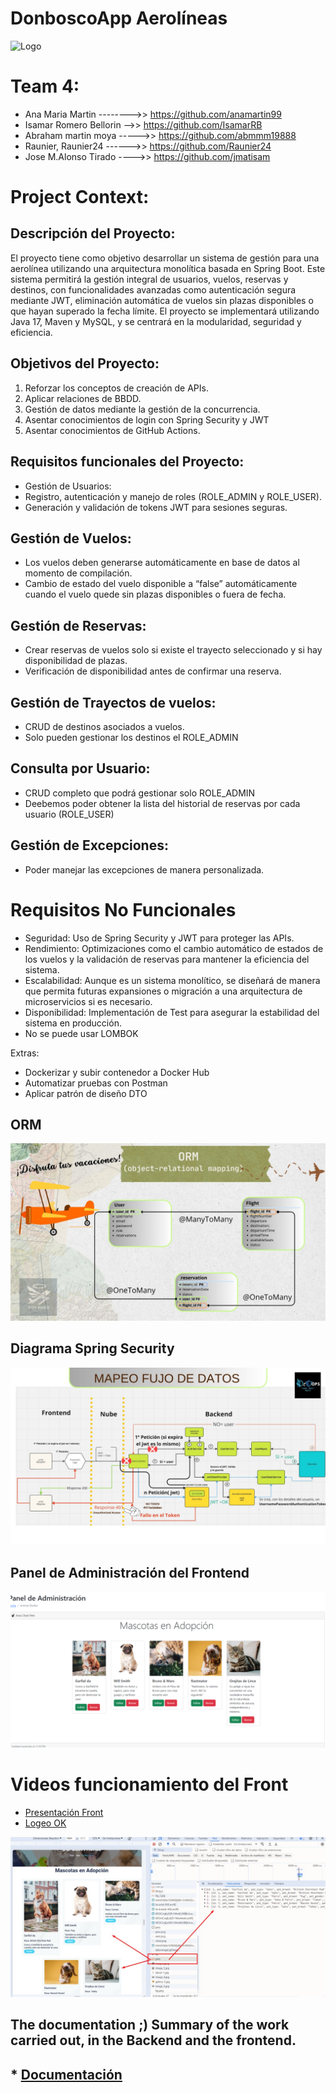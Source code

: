 # DonboscoApp Aerolíneas

![Logo](https://github.com/Raunier24/DonboscoApp/blob/feature/flight/src/main/resources/F5_d_bosco_airlines.jpg)
# Team 4:
* Ana Maria Martin -------->> https://github.com/anamartin99
* Isamar Romero Bellorin -->> https://github.com/IsamarRB
* Abraham martin moya ----->> https://github.com/abmmm19888
* Raunier, Raunier24 ------>> https://github.com/Raunier24
* Jose M.Alonso Tirado ---->> https://github.com/jmatisam

# Project Context: 

## Descripción del Proyecto:

El proyecto tiene como objetivo desarrollar un sistema de gestión para una aerolínea utilizando una arquitectura monolítica basada en Spring Boot. Este sistema permitirá la gestión integral de usuarios, vuelos, reservas y destinos, con funcionalidades avanzadas como autenticación segura mediante JWT, eliminación automática de vuelos sin plazas disponibles o que hayan superado la fecha límite. El proyecto se implementará utilizando Java 17, Maven y MySQL, y se centrará en la modularidad, seguridad y eficiencia.


##  Objetivos del Proyecto:
1. Reforzar los conceptos de creación de APIs.
2. Aplicar relaciones de BBDD.
3. Gestión de datos mediante la gestión de la concurrencia.
4. Asentar conocimientos de login con Spring Security y JWT
5. Asentar conocimientos de GitHub Actions.

##  Requisitos funcionales del Proyecto:
* Gestión de Usuarios:
* Registro, autenticación y manejo de roles (ROLE_ADMIN y ROLE_USER).
* Generación y validación de tokens JWT para sesiones seguras.

##  Gestión de Vuelos:
* Los vuelos deben generarse automáticamente en base de datos al momento de compilación.
* Cambio de estado del vuelo disponible a “false” automáticamente cuando el vuelo quede sin plazas disponibles o fuera de fecha.

##  Gestión de Reservas:
* Crear reservas de vuelos solo si existe el trayecto seleccionado y si hay disponibilidad de plazas.
* Verificación de disponibilidad antes de confirmar una reserva.

## Gestión de Trayectos de vuelos:
* CRUD de destinos asociados a vuelos.
* Solo pueden gestionar los destinos el ROLE_ADMIN

## Consulta por Usuario:

* CRUD completo que podrá gestionar solo ROLE_ADMIN
* Deebemos poder obtener la lista del historial de reservas por cada usuario (ROLE_USER)

## Gestión de Excepciones:
* Poder manejar las excepciones de manera personalizada.

#  Requisitos No Funcionales

* Seguridad: Uso de Spring Security y JWT para proteger las APIs.
* Rendimiento: Optimizaciones como el cambio automático de estados de los  vuelos y la validación de reservas para mantener la eficiencia del sistema.
* Escalabilidad: Aunque es un sistema monolítico, se diseñará de manera que permita futuras expansiones o migración a una arquitectura de microservicios si es necesario.
* Disponibilidad: Implementación de Test para asegurar la estabilidad del sistema en producción.
* No se puede usar LOMBOK

Extras:
* Dockerizar y subir contenedor a Docker Hub
* Automatizar pruebas con Postman
* Aplicar patrón de diseño DTO
 
## ORM
![ORM](src\main\resources\orm.jpg)
## Diagrama Spring Security
![KEY POINTS](src\main\resources\11.jpg)


## Panel de Administración del Frontend
![KEY POINTS](https://github.com/IsabelGV1985/AnimalShelter/blob/main/16.jpg)

# Videos funcionamiento del Front
* [Presentación Front](https://drive.google.com/file/d/1tfTs42YWwlz-9r_pDPaz-jXuEBpcH2Ap/view?usp=sharing)
* [Logeo OK](https://drive.google.com/file/d/1lekkTPAOttS1Imej3G-7dBhed-fs1O_O/view?usp=sharing)

![KEY POINTS](https://github.com/IsabelGV1985/AnimalShelter/blob/main/12.jpg)
## The documentation ;) Summary of the work carried out, in the Backend and the frontend.
## * [Documentación](https://www.canva.com/design/DAGRRwTYhYo/pbsLMFyFdP_47cmAtT1z3Q/view?utm_content=DAGRRwTYhYo&utm_campaign=designshare&utm_medium=link&utm_source=editor)
